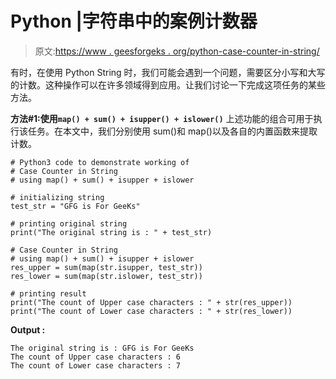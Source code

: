 # Python |字符串中的案例计数器

> 原文:[https://www . geesforgeks . org/python-case-counter-in-string/](https://www.geeksforgeeks.org/python-case-counter-in-string/)

有时，在使用 Python String 时，我们可能会遇到一个问题，需要区分小写和大写的计数。这种操作可以在许多领域得到应用。让我们讨论一下完成这项任务的某些方法。

**方法#1:使用`map() + sum() + isupper() + islower()`**
上述功能的组合可用于执行该任务。在本文中，我们分别使用 sum()和 map()以及各自的内置函数来提取计数。

```
# Python3 code to demonstrate working of
# Case Counter in String
# using map() + sum() + isupper + islower

# initializing string 
test_str = "GFG is For GeeKs"

# printing original string 
print("The original string is : " + test_str)

# Case Counter in String
# using map() + sum() + isupper + islower
res_upper = sum(map(str.isupper, test_str))
res_lower = sum(map(str.islower, test_str))

# printing result
print("The count of Upper case characters : " + str(res_upper))
print("The count of Lower case characters : " + str(res_lower))
```

**Output :**

```
The original string is : GFG is For GeeKs
The count of Upper case characters : 6
The count of Lower case characters : 7

```